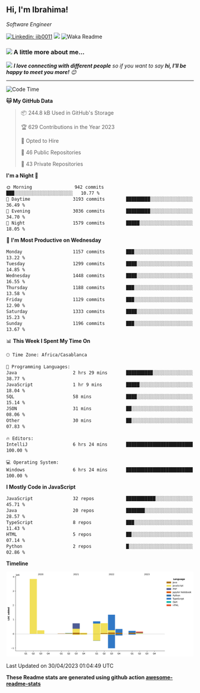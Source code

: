 <h2>Hi, I'm Ibrahima! </h2>
<p><em>Software Engineer 
</em></p>


[![Linkedin: iib0011](https://img.shields.io/badge/-iib0011-blue?style=flat-square&logo=Linkedin&logoColor=white&link=https://www.linkedin.com/in/iib0011/)](https://www.linkedin.com/in/iib0011/)
![](https://visitor-badge.glitch.me/badge?page_id=iib0011)
![Waka Readme](https://github.com/iib0011/iib0011/workflows/Waka%20Readme/badge.svg)


### <img src="https://media.giphy.com/media/VgCDAzcKvsR6OM0uWg/giphy.gif" width="50"> A little more about me...  


<img src="https://media.giphy.com/media/LnQjpWaON8nhr21vNW/giphy.gif" width="60"> <em><b>I love connecting with different people</b> so if you want to say <b>hi, I'll be happy to meet you more!</b> 😊</em>

---
<!--START_SECTION:waka-->
![Code Time](http://img.shields.io/badge/Code%20Time-2%2C030%20hrs%2021%20mins-blue)

**🐱 My GitHub Data** 

> 📦 244.8 kB Used in GitHub's Storage 
 > 
> 🏆 629 Contributions in the Year 2023
 > 
> 💼 Opted to Hire
 > 
> 📜 46 Public Repositories 
 > 
> 🔑 43 Private Repositories 
 > 
**I'm a Night 🦉** 

```text
🌞 Morning                942 commits         ███░░░░░░░░░░░░░░░░░░░░░░   10.77 % 
🌆 Daytime                3193 commits        █████████░░░░░░░░░░░░░░░░   36.49 % 
🌃 Evening                3036 commits        █████████░░░░░░░░░░░░░░░░   34.70 % 
🌙 Night                  1579 commits        █████░░░░░░░░░░░░░░░░░░░░   18.05 % 
```
📅 **I'm Most Productive on Wednesday** 

```text
Monday                   1157 commits        ███░░░░░░░░░░░░░░░░░░░░░░   13.22 % 
Tuesday                  1299 commits        ████░░░░░░░░░░░░░░░░░░░░░   14.85 % 
Wednesday                1448 commits        ████░░░░░░░░░░░░░░░░░░░░░   16.55 % 
Thursday                 1188 commits        ███░░░░░░░░░░░░░░░░░░░░░░   13.58 % 
Friday                   1129 commits        ███░░░░░░░░░░░░░░░░░░░░░░   12.90 % 
Saturday                 1333 commits        ████░░░░░░░░░░░░░░░░░░░░░   15.23 % 
Sunday                   1196 commits        ███░░░░░░░░░░░░░░░░░░░░░░   13.67 % 
```


📊 **This Week I Spent My Time On** 

```text
🕑︎ Time Zone: Africa/Casablanca

💬 Programming Languages: 
Java                     2 hrs 29 mins       ██████████░░░░░░░░░░░░░░░   38.77 % 
JavaScript               1 hr 9 mins         █████░░░░░░░░░░░░░░░░░░░░   18.04 % 
SQL                      58 mins             ████░░░░░░░░░░░░░░░░░░░░░   15.14 % 
JSON                     31 mins             ██░░░░░░░░░░░░░░░░░░░░░░░   08.06 % 
Other                    30 mins             ██░░░░░░░░░░░░░░░░░░░░░░░   07.83 % 

🔥 Editors: 
IntelliJ                 6 hrs 24 mins       █████████████████████████   100.00 % 

💻 Operating System: 
Windows                  6 hrs 24 mins       █████████████████████████   100.00 % 
```

**I Mostly Code in JavaScript** 

```text
JavaScript               32 repos            ███████████░░░░░░░░░░░░░░   45.71 % 
Java                     20 repos            ███████░░░░░░░░░░░░░░░░░░   28.57 % 
TypeScript               8 repos             ███░░░░░░░░░░░░░░░░░░░░░░   11.43 % 
HTML                     5 repos             ██░░░░░░░░░░░░░░░░░░░░░░░   07.14 % 
Python                   2 repos             █░░░░░░░░░░░░░░░░░░░░░░░░   02.86 % 
```



**Timeline**

![Lines of Code chart](https://raw.githubusercontent.com/iib0011/iib0011/master/assets/bar_graph.png)


 Last Updated on 30/04/2023 01:04:49 UTC
<!--END_SECTION:waka-->

**These Readme stats are generated using github action [awesome-readme-stats](https://github.com/iib0011/waka-readme-stats)**

